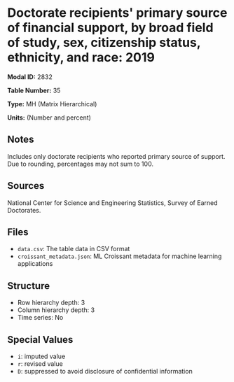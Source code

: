 # Doctorate recipients' primary source of financial support, by broad field of study, sex, citizenship status, ethnicity, and race: 2019

**Modal ID:** 2832

**Table Number:** 35

**Type:** MH (Matrix Hierarchical)

**Units:** (Number and percent)

## Notes

Includes only doctorate recipients who reported primary source of support. Due to rounding, percentages may not sum to 100.

## Sources

National Center for Science and Engineering Statistics, Survey of Earned Doctorates.

## Files

- `data.csv`: The table data in CSV format
- `croissant_metadata.json`: ML Croissant metadata for machine learning applications

## Structure

- Row hierarchy depth: 3
- Column hierarchy depth: 3
- Time series: No

## Special Values

- `i`: imputed value
- `r`: revised value
- `D`: suppressed to avoid disclosure of confidential information
